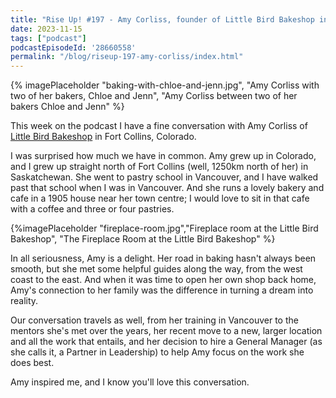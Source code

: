 ```yaml
---
title: "Rise Up! #197 - Amy Corliss, founder of Little Bird Bakeshop in Fort Collins, Colorado"
date: 2023-11-15
tags: ["podcast"]
podcastEpisodeId: '28660558'
permalink: "/blog/riseup-197-amy-corliss/index.html"
---
```

 
{% imagePlaceholder "baking-with-chloe-and-jenn.jpg", "Amy Corliss with two of her bakers, Chloe and Jenn", "Amy Corliss between two of her bakers Chloe and Jenn" %}

This week on the podcast I have a fine conversation with Amy Corliss of [Little Bird Bakeshop](https://www.thelittlebirdbakeshop.com/) in Fort Collins, Colorado.

I was surprised how much we have in common. Amy grew up in Colorado, and I grew up straight north of Fort Collins (well, 1250km north of her) in Saskatchewan.  She went to pastry school in Vancouver, and I have walked past that school when I was in Vancouver.  And she runs a lovely bakery and cafe in a 1905 house near her town centre; I would love to sit in that cafe with a coffee and three or four pastries.  

{%imagePlaceholder "fireplace-room.jpg","Fireplace room at the Little Bird Bakeshop", "The Fireplace Room at the Little Bird Bakeshop" %}

In all seriousness, Amy is a delight.  Her road in baking hasn't always been smooth, but she met some helpful guides along the way, from the west coast to the east.  And when it was time to open her own shop back home, Amy's connection to her family was the difference in turning a dream into reality.

Our conversation travels as well, from her training in Vancouver to the mentors she's met over the years, her recent move to a new, larger location and all the work that entails, and her decision to hire a General Manager (as she calls it, a Partner in Leadership) to help Amy focus on the work she does best.  

Amy inspired me, and I know you'll love this conversation.